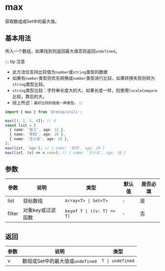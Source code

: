 # max

获取数组或Set中的最大值。

## 基本用法

传入一个数组，如果找到则返回最大值否则返回`undefined`。

::: tip 注意
- 此方法仅支持比较值为`number`或`string`类型的数据
- 如果有`number`类型则优先转换成`number`类型进行比较，如果转换失败则转为`string`类型比较。
- `string`类型比较：字符串长度大的大，如果长度一样，则使用`localeCompare`比较，靠后的大。
- 综上所述：`最好比较的值是一种类型。`
:::

```ts
import { max } from '@renzp/utils';

max([1, 2, 3, 4]); // 4
const list = [
  { name: '张三', age: 12 },
  { name: '李四', age: 20 },
  { name: '王小五', age: 18 },
];
max(list, 'age'); // { name: '李四', age: 20 }
max(list, (v) => v.name); // { name: '王小五', age: 18 }
```

## 参数

| 参数   | 说明              | 类型                       | 默认值 | 是否必填 |
| ------ | ----------------- | -------------------------- | ------ | -------- |
| list   | 目标数组          | `Array<T> \| Set<T>`       | -      | 是       |
| filter | 对象key或过滤函数 | `keyof T \| ((v: T) => T)` | -      | 否       |

## 返回

| 参数 | 说明                             | 类型             |
| ---- | -------------------------------- | ---------------- |
| v    | 数组或Set中的最大值或`undefined` | `T \| undefined` |
